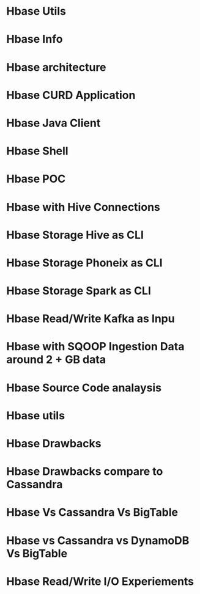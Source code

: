 # Hbase Utils

# Hbase Info
# Hbase architecture
# Hbase CURD Application
# Hbase Java Client
# Hbase Shell
# Hbase POC 
# Hbase with Hive Connections
# Hbase Storage Hive as CLI
# Hbase Storage Phoneix as CLI
# Hbase Storage Spark as CLI
# Hbase Read/Write Kafka as Inpu
# Hbase with SQOOP Ingestion Data around 2 + GB data
# Hbase Source Code analaysis 
# Hbase utils
# Hbase Drawbacks
# Hbase Drawbacks compare to Cassandra
# Hbase Vs Cassandra Vs BigTable
# Hbase vs Cassandra vs DynamoDB Vs BigTable
# Hbase Read/Write I/O Experiements 


